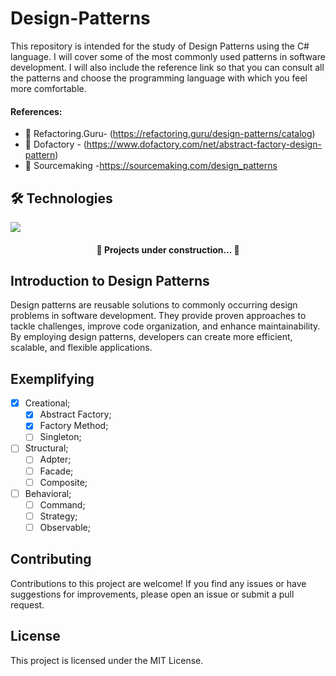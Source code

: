 # Design-Patterns

This repository is intended for the study of Design Patterns using the C# language. I will cover some of the most commonly used patterns in software development. I will also include the reference link so that you can consult all the patterns and choose the programming language with which you feel more comfortable.

#### References:
 * :bookmark_tabs: Refactoring.Guru-  (https://refactoring.guru/design-patterns/catalog) 
 * :bookmark_tabs: Dofactory -  (https://www.dofactory.com/net/abstract-factory-design-pattern)
 * :bookmark_tabs: Sourcemaking -https://sourcemaking.com/design_patterns

## 🛠 Technologies
<p align="left">
  <a href="">
    <img src="https://skillicons.dev/icons?i=cs,dotnet,visualstudio" />
  </a>
</p>

<h4 align="center"> 
	🚧  Projects under construction...  🚧
</h4>

## Introduction to Design Patterns

Design patterns are reusable solutions to commonly occurring design problems in software development. They provide proven approaches to tackle challenges, improve code organization, and enhance maintainability. By employing design patterns, developers can create more efficient, scalable, and flexible applications.

## Exemplifying 

-   [x] Creational;
     - [x] Abstract Factory;
     - [x] Factory Method;
     - [ ] Singleton;

-   [ ] Structural;
     - [ ] Adpter;
     - [ ] Facade;
     - [ ] Composite;

-   [ ] Behavioral;
     - [ ] Command;
     - [ ] Strategy;
     - [ ] Observable; 

Contributing
------------

Contributions to this project are welcome! If you find any issues or have suggestions for improvements, please open an issue or submit a pull request.

License
-------

This project is licensed under the MIT License.
